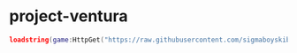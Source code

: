# project-ventura
```lua
loadstring(game:HttpGet("https://raw.githubusercontent.com/sigmaboyskibdi/project-ventura/refs/heads/main/script.lua"))()
```
